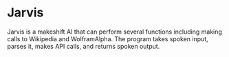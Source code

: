 # Jarvis
Jarvis is a makeshift AI that can perform several functions including making calls to Wikipedia and WolframAlpha. The program takes spoken input, parses it, makes API calls, and returns spoken output.
